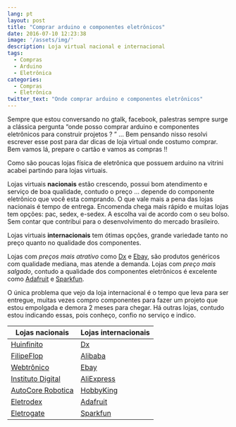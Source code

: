 ```yaml
---
lang: pt
layout: post
title: "Comprar arduino e componentes eletrônicos"
date: 2016-07-10 12:23:38
image: '/assets/img/'
description: Loja virtual nacional e internacional
tags:
  - Compras
  - Arduino
  - Eletrônica
categories: 
  - Compras
  - Eletrônica
twitter_text: "Onde comprar arduino e componentes eletrônicos"
---
```


Sempre que estou conversando no gtalk, facebook, palestras sempre surge a clássica pergunta   “onde posso comprar arduino e componentes eletrônicos para construir projetos ? ” … Bem pensando nisso resolvi escrever esse post para dar dicas de loja virtual onde costumo comprar. Bem vamos lá, prepare o cartão e vamos as compras !!

Como são poucas lojas física de eletrônica que possuem arduino na vitrini acabei partindo para lojas virtuais.

Lojas virtuais **nacionais** estão crescendo, possui bom atendimento e serviço de boa qualidade, contudo o preço … depende do componente eletrônico que você esta comprando. O que vale mais a pena das lojas nacionais é tempo de entrega. Encomenda chega mais rápido e muitas lojas tem opções: pac, sedex, e-sedex. A escolha vai de acordo com o seu bolso.
Sem contar que contribui para o desenvolvimento do mercado brasileiro. 

Lojas virtuais **internacionais** tem ótimas opções, grande variedade tanto no preço quanto no qualidade dos componentes. 

Lojas com _preços mais atrativo_ como [Dx](http://www.dx.com/) e [Ebay](http://www.ebay.com), são produtos genéricos com qualidade mediana, mas atende a demanda. 
Lojas com _preço mais salgado_, contudo a qualidade dos componentes eletrônicos é excelente como [Adafruit](https://www.adafruit.com/) e [Sparkfun](https://www.sparkfun.com/).

O única problema que vejo da loja internacional é o tempo que leva para ser entregue, muitas vezes compro componentes para fazer um projeto que estou empolgada e demora 2 meses para chegar. 
Há outras lojas, contudo estou indicando essas, pois conheço, confio no serviço e indico.


**Lojas nacionais** 			| **Lojas internacionais** |
--------------------------------|--------------------------|
[Huinfinito](http://www.huinfinito.com.br/) | [Dx](http://www.dx.com/)
[FilipeFlop](http://www.filipeflop.com/) | [Alibaba](http://www.alibaba.com/‎)
[Webtrônico](http://www.webtronico.com/) | [Ebay](http://www.ebay.com)
[Instituto Digital](http://www.institutodigital.com.br/) |[AliExpress](http://www.aliexpress.com/‎)
[AutoCore Robotica](http://www.autocorerobotica.com.br/) |[HobbyKing](http://www.hobbyking.com/)
[Eletrodex](http://www.eletrodex.com.br/) |[Adafruit](https://www.adafruit.com/)
[Eletrogate](http://www.eletrogate.com/)  | [Sparkfun](https://www.sparkfun.com/)








